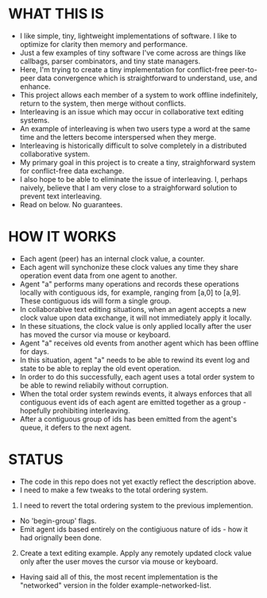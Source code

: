 
# WHAT THIS IS

- I like simple, tiny, lightweight implementations of software. I like to optimize for clarity then memory and performance.
- Just a few examples of tiny software I've come across are things like callbags, parser combinators, and tiny state managers.
- Here, I'm trying to create a tiny implementation for conflict-free peer-to-peer data convergence which is straightforward to understand, use, and enhance.
- This project allows each member of a system to work offline indefinitely, return to the system, then merge without conflicts.
- Interleaving is an issue which may occur in collaborative text editing systems.
- An example of interleaving is when two users type a word at the same time and the letters become interspersed when they merge.
- Interleaving is historically difficult to solve completely in a distributed collaborative system.
- My primary goal in this project is to create a tiny, straighforward system for conflict-free data exchange.
- I also hope to be able to eliminate the issue of interleaving. I, perhaps naively, believe that I am very close to a straighforward solution to prevent text interleaving.
- Read on below. No guarantees.

# HOW IT WORKS

- Each agent (peer) has an internal clock value, a counter.
- Each agent will synchonize these clock values any time they share operation event data from one agent to another.
- Agent "a" performs many operations and records these operations locally with contiguous ids, for example, ranging from [a,0] to [a,9]. These contiguous ids will form a single group.
- In collaborabive text editing situations, when an agent accepts a new clock value upon data exchange, it will not immediately apply it locally.
- In these situations, the clock value is only applied locally after the user has moved the cursor via mouse or keyboard.
- Agent "a" receives old events from another agent which has been offline for days.
- In this situation, agent "a" needs to be able to rewind its event log and state to be able to replay the old event operation.
- In order to do this successfully, each agent uses a total order system to be able to rewind reliabily without corruption.
- When the total order system rewinds events, it always enforces that all contiguous event ids of each agent are emitted together as a group - hopefully prohibiting interleaving.
- After a contiguous group of ids has been emitted from the agent's queue, it defers to the next agent.

# STATUS

- The code in this repo does not yet exactly reflect the description above.
- I need to make a few tweaks to the total ordering system.
1. I need to revert the total ordering system to the previous implemention.
- No 'begin-group' flags.
- Emit agent ids based entirely on the contigiuous nature of ids - how it had orignally been done.
2. Create a text editing example. Apply any remotely updated clock value only after the user moves the cursor via mouse or keyboard.
-  Having said all of this, the most recent implementation is the "networked" version in the folder example-networked-list.

